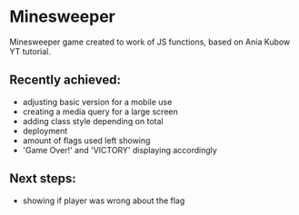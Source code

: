 # Minesweeper

Minesweeper game created to work of JS functions, based on Ania Kubow YT tutorial. 

## Recently achieved:
- adjusting basic version for a mobile use
- creating a media query for a large screen 
- adding class style depending on total
- deployment 
- amount of flags used left showing
- 'Game Over!' and 'VICTORY' displaying accordingly

## Next steps: 

- showing if player was wrong about the flag